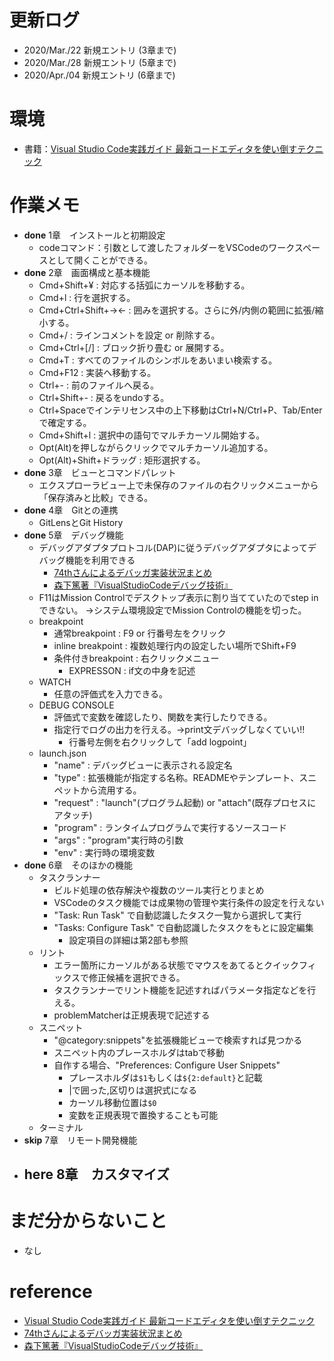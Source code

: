 # 更新ログ
- 2020/Mar./22 新規エントリ (3章まで)
- 2020/Mar./28 新規エントリ (5章まで)
- 2020/Apr./04 新規エントリ (6章まで)

# 環境
- 書籍：[Visual Studio Code実践ガイド 最新コードエディタを使い倒すテクニック][book]

# 作業メモ
- __done__ 1章　インストールと初期設定 
  - codeコマンド：引数として渡したフォルダーをVSCodeのワークスペースとして開くことができる。
- __done__ 2章　画面構成と基本機能
  - Cmd+Shift+¥ : 対応する括弧にカーソルを移動する。
  - Cmd+l : 行を選択する。
  - Cmd+Ctrl+Shift+→← : 囲みを選択する。さらに外/内側の範囲に拡張/縮小する。
  - Cmd+/ : ラインコメントを設定 or 削除する。
  - Cmd+Ctrl+[/] : ブロック折り畳む or 展開する。
  - Cmd+T : すべてのファイルのシンボルをあいまい検索する。
  - Cmd+F12 : 実装へ移動する。
  - Ctrl+- : 前のファイルへ戻る。
  - Ctrl+Shift+- : 戻るをundoする。
  - Ctrl+Spaceでインテリセンス中の上下移動はCtrl+N/Ctrl+P、Tab/Enterで確定する。
  - Cmd+Shift+l : 選択中の語句でマルチカーソル開始する。
  - Opt(Alt)を押しながらクリックでマルチカーソル追加する。
  - Opt(Alt)+Shift+ドラッグ : 矩形選択する。
- __done__ 3章　ビューとコマンドパレット
  - エクスプローラビュー上で未保存のファイルの右クリックメニューから「保存済みと比較」できる。
- __done__ 4章　Gitとの連携
  - GitLensとGit History
- __done__ 5章　デバッグ機能
  - デバッグアダプタプロトコル(DAP)に従うデバッグアダプタによってデバッグ機能を利用できる
    - [74thさんによるデバッガ実装状況まとめ][debugger_implement_status]
    - [森下篤著『VisualStudioCodeデバッグ技術』][book_debug]
  - F11はMission Controlでデスクトップ表示に割り当てていたのでstep inできない。
    →システム環境設定でMission Controlの機能を切った。
  - breakpoint
    - 通常breakpoint : F9 or 行番号左をクリック
    - inline breakpoint : 複数処理行内の設定したい場所でShift+F9
    - 条件付きbreakpoint : 右クリックメニュー
      - EXPRESSON : if文の中身を記述
  - WATCH
    - 任意の評価式を入力できる。
  - DEBUG CONSOLE
    - 評価式で変数を確認したり、関数を実行したりできる。
    - 指定行でログの出力を行える。→print文デバッグしなくていい!!
      - 行番号左側を右クリックして「add logpoint」
  - launch.json
    - "name" : デバッグビューに表示される設定名
    - "type" : 拡張機能が指定する名称。READMEやテンプレート、スニペットから流用する。
    - "request" : "launch"(プログラム起動) or "attach"(既存プロセスにアタッチ)
    - "program" : ランタイムプログラムで実行するソースコード
    - "args" : "program"実行時の引数
    - "env" : 実行時の環境変数
- __done__ 6章　そのほかの機能
  - タスクランナー
    - ビルド処理の依存解決や複数のツール実行とりまとめ
    - VSCodeのタスク機能では成果物の管理や実行条件の設定を行えない
    - "Task: Run Task" で自動認識したタスク一覧から選択して実行
    - "Tasks: Configure Task" で自動認識したタスクをもとに設定編集
      - 設定項目の詳細は第2部も参照
  - リント
    - エラー箇所にカーソルがある状態でマウスをあてるとクイックフィックスで修正候補を選択できる。
    - タスクランナーでリント機能を記述すればパラメータ指定などを行える。
    - problemMatcherは正規表現で記述する
  - スニペット
    - "@category:snippets"を拡張機能ビューで検索すれば見つかる
    - スニペット内のプレースホルダはtabで移動
    - 自作する場合、"Preferences: Configure User Snippets"
      - プレースホルダは`$1`もしくは`${2:default}`と記載
      - |で囲った,区切りは選択式になる
      - カーソル移動位置は`$0`
      - 変数を正規表現で置換することも可能
  - ターミナル
- __skip__ 7章　リモート開発機能
- __here__ 8章　カスタマイズ
  - 

# まだ分からないこと
- なし

# reference
- [Visual Studio Code実践ガイド 最新コードエディタを使い倒すテクニック][book]
- [74thさんによるデバッガ実装状況まとめ][debugger_implement_status]
- [森下篤著『VisualStudioCodeデバッグ技術』][book_debug]

[book]: https://www.amazon.co.jp/Visual-Studio-Code%E5%AE%9F%E8%B7%B5%E3%82%AC%E3%82%A4%E3%83%89-%E2%80%94%E2%80%94-%E6%9C%80%E6%96%B0%E3%82%B3%E3%83%BC%E3%83%89%E3%82%A8%E3%83%87%E3%82%A3%E3%82%BF%E3%82%92%E4%BD%BF%E3%81%84%E5%80%92%E3%81%99%E3%83%86%E3%82%AF%E3%83%8B%E3%83%83%E3%82%AF-ebook/dp/B084SS63L4/ref=pd_rhf_gw_p_img_2?_encoding=UTF8&psc=1&refRID=6P5JAMF7DD64GKZ2C35B
[debugger_implement_status]: https://74th.github.io/vscode-debug-specs/
[book_debug]: https://www.amazon.co.jp/Visual-Studio-Code%E3%83%87%E3%83%90%E3%83%83%E3%82%B0%E6%8A%80%E8%A1%93-%E6%8A%80%E8%A1%93%E3%81%AE%E6%B3%89%E3%82%B7%E3%83%AA%E3%83%BC%E3%82%BA%EF%BC%88NextPublishing%EF%BC%89-%E6%A3%AE%E4%B8%8B-ebook/dp/B07KXGNVS2/ref=tmm_kin_swatch_0?_encoding=UTF8&qid=&sr=
